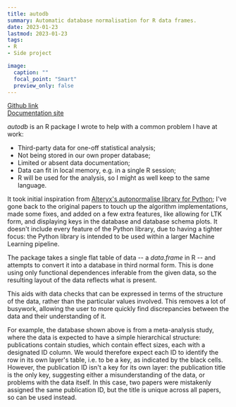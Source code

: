 ```yaml
---
title: autodb
summary: Automatic database normalisation for R data frames.
date: 2023-01-23
lastmod: 2023-01-23
tags:
- R
- Side project

image:
  caption: ""
  focal_point: "Smart"
  preview_only: false
---
```


[Github link](https://github.com/CharnelMouse/autodb)\
[Documentation site](https://charnelmouse.github.io/autodb/)

*autodb* is an R package I wrote to help with a common problem I have at work:

- Third-party data for one-off statistical analysis;
- Not being stored in our own proper database;
- Limited or absent data documentation;
- Data can fit in local memory, e.g. in a single R session;
- R will be used for the analysis, so I might as well keep to the same language.

It took initial inspiration from [Alteryx's autonormalise library for Python](https://github.com/alteryx/autonormalize); I've gone back to the original papers to touch up the algorithm implementations, made some fixes, and added on a few extra features, like allowing for LTK form, and displaying keys in the database and database schema plots. It doesn't include every feature of the Python library, due to having a tighter focus: the Python library is intended to be used within a larger Machine Learning pipeline.

The package takes a single flat table of data -- a *data.frame* in R -- and attempts to convert it into a database in third normal form. This is done using only functional dependences inferable from the given data, so the resulting layout of the data reflects what is present.

This aids with data checks that can be expressed in terms of the structure of the data, rather than the particular values involved. This removes a lot of busywork, allowing the user to more quickly find discrepancies between the data and their understanding of it.

For example, the database shown above is from a meta-analysis study, where the data is expected to have a simple hierarchical structure: publications contain studies, which contain effect sizes, each with a designated ID column. We would therefore expect each ID to identify the row in its own layer's table, i.e. to be a key, as indicated by the black cells. However, the publication ID isn't a key for its own layer: the publication title is the only key, suggesting either a misunderstanding of the data, or problems with the data itself. In this case, two papers were mistakenly assigned the same publication ID, but the title is unique across all papers, so can be used instead.
